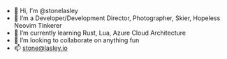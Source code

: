 - 👋 Hi, I’m @stonelasley
- 👀 I’m a Developer/Development Director, Photographer, Skier, Hopeless Neovim Tinkerer
- 🌱 I’m currently learning Rust, Lua, Azure Cloud Architecture
- 💞️ I’m looking to collaborate on anything fun
- 📫 [stone@lasley.io](mailto:stone+gh@lasley.io)



<!---
stonelasley/stonelasley is a ✨ special ✨ repository because its `README.md` (this file) appears on your GitHub profile.
You can click the Preview link to take a look at your changes.
--->
